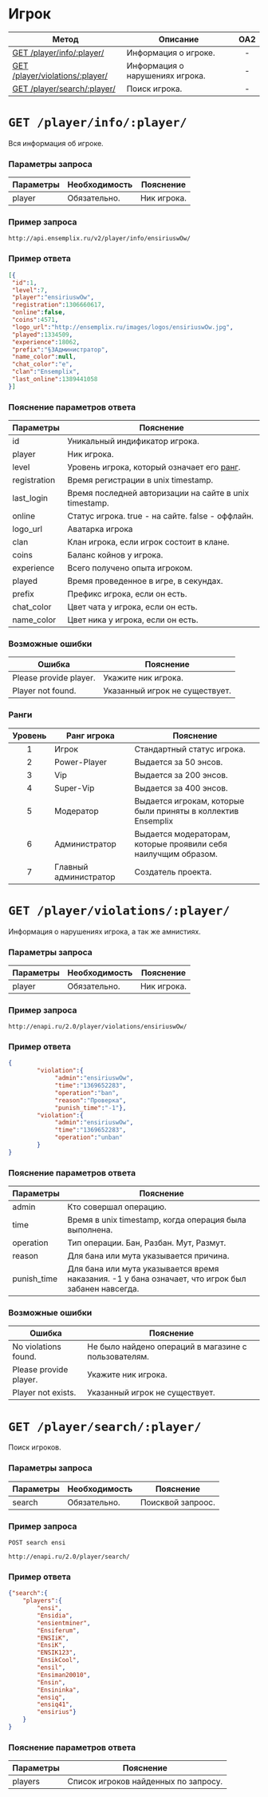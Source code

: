 Игрок
==========
| Метод | Описание | OA2 |
| ----- | -------- |:---:|
| [GET /player/info/:player/](player.md#get-playerinfoplayer) | Информация о игроке. | - |
| [GET /player/violations/:player/](player.md#get-playerviolationsplayer) | Информация о нарушениях игрока. | - |
| [GET /player/search/:player/](player.md#get-playersearchplayer) | Поиск игрока. | - |

# ``` GET /player/info/:player/ ``` 
Вся информация об игроке.

### Параметры запроса
| Параметры | Необходимость | Пояснение |
| --------- | ------------- | --------- |
| player      | Обязательно.  | Ник игрока. |
### Пример запроса
``` 
http://api.ensemplix.ru/v2/player/info/ensiriuswOw/
```
### Пример ответа 
```json 
[{
 "id":1,
 "level":7,
 "player":"ensiriuswOw",
 "registration":1306660617,
 "online":false,
 "coins":4571,
 "logo_url":"http://ensemplix.ru/images/logos/ensiriuswOw.jpg",
 "played":1334509,
 "experience":18062,
 "prefix":"§3Администратор",
 "name_color":null,
 "chat_color":"e",
 "clan":"Ensemplix",
 "last_online":1389441058
}]

```
### Пояснение параметров ответа
| Параметры | Пояснение |
| --------- | --------- |
| id        | Уникальный индификатор игрока. |
| player    | Ник игрока. |
| level     | Уровень игрока, который означает его [ранг](player.md#%D0%A0%D0%B0%D0%BD%D0%B3%D0%B8). |
| registration | Время регистрации в unix timestamp. |
| last_login | Время последней авторизации на сайте в unix timestamp. |
| online | Статус игрока. true - на сайте. false - оффлайн. |
| logo_url   | Аватарка игрока |
| clan   | Клан игрока, если игрок состоит в клане. |
| coins  | Баланс койнов у игрока. |
| experience | Всего получено опыта игроком. |
| played | Время проведенное в игре, в секундах. |
| prefix | Префикс игрока, если он есть. |
| chat_color | Цвет чата у игрока, если он есть. |
| name_color | Цвет ника у игрока, если он есть. |

### Возможные ошибки
| Ошибка | Пояснение |
| ------ | --------- |
| Please provide player. | Укажите ник игрока. |
| Player not found. | Указанный игрок не существует. |


### Ранги
| Уровень   | Ранг игрока | Пояснение |
|:---------:| ----------- | --------- |
| 1         | Игрок       | Стандартный статус игрока. |
| 2         | Power-Player| Выдается за 50 энсов. |
| 3         | Vip         | Выдается за 200 энсов. |
| 4         | Super-Vip   | Выдается за 400 энсов. |
| 5         | Модератор   | Выдается игрокам, которые были приняты в коллектив Ensemplix |
| 6         | Администратор | Выдается модераторам, которые проявили себя наилучщим образом. |
| 7         | Главный администратор | Создатель проекта. |

# ``` GET /player/violations/:player/ ``` 
Информация о нарушениях игрока, а так же амнистиях.
### Параметры запроса
| Параметры | Необходимость | Пояснение |
| --------- | ------------- | --------- |
| player      | Обязательно.  | Ник игрока. |

### Пример запроса
``` 
http://enapi.ru/2.0/player/violations/ensiriuswOw/
```
### Пример ответа 
```json 
{
        "violation":{
             "admin":"ensiriuswOw",
             "time":"1369652283",
             "operation":"ban",
             "reason":"Проверка",
             "punish_time":"-1"},
        "violation":{
             "admin":"ensiriuswOw",
             "time":"1369652283",
             "operation":"unban"
        }
}
```
### Пояснение параметров ответа
| Параметры | Пояснение |
| --------- | --------- |
| admin     | Кто совершал операцию. |
| time      | Время в unix timestamp, когда операция была выполнена. |
| operation | Тип операции. Бан, Разбан. Мут, Размут. |
| reason    | Для бана или мута указывается причина. |
| punish_time | Для бана или мута указывается время наказания. -1 у бана означает, что игрок был забанен навсегда. |
### Возможные ошибки
| Ошибка | Пояснение |
| ------ | --------- |
| No violations found. | Не было найдено операций в магазине с пользователям. |
| Please provide player. | Укажите ник игрока. |
| Player not exists. | Указанный игрок не существует. |


# ``` GET /player/search/:player/ ``` 
Поиск игроков.
### Параметры запроса
| Параметры | Необходимость | Пояснение |
| --------- | ------------- | --------- |
| search    | Обязательно.  | Поисквой запроос. |
### Пример запроса
```
POST search ensi

http://enapi.ru/2.0/player/search/
```
### Пример ответа 
```json 
{"search":{
    "players":{
        "ensi",
        "Ensidia",
        "ensientminer",
        "Ensiferum",
        "ENSIiK",
        "EnsiK",
        "ENSIK123",
        "EnsikCool",
        "ensil",
        "Ensiman20010",
        "Ensin",
        "Ensininka",
        "ensiq",
        "ensiq41",
        "ensirius"}
    }
}
```
### Пояснение параметров ответа
| Параметры | Пояснение |
| --------- | --------- |
| players   | Список игроков найденных по запросу. |
